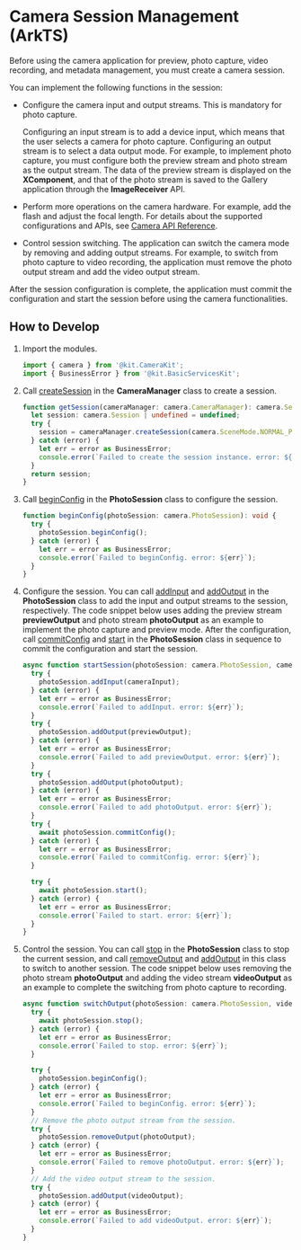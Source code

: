 # Camera Session Management (ArkTS)

Before using the camera application for preview, photo capture, video recording, and metadata management, you must create a camera session.

You can implement the following functions in the session:

- Configure the camera input and output streams. This is mandatory for photo capture.
  
  Configuring an input stream is to add a device input, which means that the user selects a camera for photo capture. Configuring an output stream is to select a data output mode. For example, to implement photo capture, you must configure both the preview stream and photo stream as the output stream. The data of the preview stream is displayed on the **XComponent**, and that of the photo stream is saved to the Gallery application through the **ImageReceiver** API.

- Perform more operations on the camera hardware. For example, add the flash and adjust the focal length. For details about the supported configurations and APIs, see [Camera API Reference](../../reference/apis-camera-kit/js-apis-camera.md).

- Control session switching. The application can switch the camera mode by removing and adding output streams. For example, to switch from photo capture to video recording, the application must remove the photo output stream and add the video output stream.

After the session configuration is complete, the application must commit the configuration and start the session before using the camera functionalities.

## How to Develop
1. Import the modules.
     
   ```ts
   import { camera } from '@kit.CameraKit';
   import { BusinessError } from '@kit.BasicServicesKit';
   ```

2. Call [createSession](../../reference/apis-camera-kit/js-apis-camera.md#createsession11) in the **CameraManager** class to create a session.
     
   ```ts
   function getSession(cameraManager: camera.CameraManager): camera.Session | undefined {
     let session: camera.Session | undefined = undefined;
     try {
       session = cameraManager.createSession(camera.SceneMode.NORMAL_PHOTO) as camera.PhotoSession;
     } catch (error) {
       let err = error as BusinessError;
       console.error(`Failed to create the session instance. error: ${err}`);
     }
     return session;
   }
   ```

3. Call [beginConfig](../../reference/apis-camera-kit/js-apis-camera.md#beginconfig11) in the **PhotoSession** class to configure the session.
     
   ```ts
   function beginConfig(photoSession: camera.PhotoSession): void {
     try {
       photoSession.beginConfig();
     } catch (error) {
       let err = error as BusinessError;
       console.error(`Failed to beginConfig. error: ${err}`);
     }
   }
   ```

4. Configure the session. You can call [addInput](../../reference/apis-camera-kit/js-apis-camera.md#addinput11) and [addOutput](../../reference/apis-camera-kit/js-apis-camera.md#addoutput11) in the **PhotoSession** class to add the input and output streams to the session, respectively. The code snippet below uses adding the preview stream **previewOutput** and photo stream **photoOutput** as an example to implement the photo capture and preview mode.
     After the configuration, call [commitConfig](../../reference/apis-camera-kit/js-apis-camera.md#commitconfig11) and [start](../../reference/apis-camera-kit/js-apis-camera.md#start11) in the **PhotoSession** class in sequence to commit the configuration and start the session.
   ```ts
   async function startSession(photoSession: camera.PhotoSession, cameraInput: camera.CameraInput, previewOutput: camera.PreviewOutput, photoOutput: camera.PhotoOutput): Promise<void> {
     try {
       photoSession.addInput(cameraInput);
     } catch (error) {
       let err = error as BusinessError;
       console.error(`Failed to addInput. error: ${err}`);
     }
     try {
       photoSession.addOutput(previewOutput);
     } catch (error) {
       let err = error as BusinessError;
       console.error(`Failed to add previewOutput. error: ${err}`);
     }
     try {
       photoSession.addOutput(photoOutput);
     } catch (error) {
       let err = error as BusinessError;
       console.error(`Failed to add photoOutput. error: ${err}`);
     }
     try {
       await photoSession.commitConfig();
     } catch (error) {
       let err = error as BusinessError;
       console.error(`Failed to commitConfig. error: ${err}`);
     }
   
     try {
       await photoSession.start();
     } catch (error) {
       let err = error as BusinessError;
       console.error(`Failed to start. error: ${err}`);
     }
   }
   ```

5. Control the session. You can call [stop](../../reference/apis-camera-kit/js-apis-camera.md#stop11) in the **PhotoSession** class to stop the current session, and call [removeOutput](../../reference/apis-camera-kit/js-apis-camera.md#removeoutput11) and [addOutput](../../reference/apis-camera-kit/js-apis-camera.md#addoutput11) in this class to switch to another session. The code snippet below uses removing the photo stream **photoOutput** and adding the video stream **videoOutput** as an example to complete the switching from photo capture to recording.
     
   ```ts
   async function switchOutput(photoSession: camera.PhotoSession, videoOutput: camera.VideoOutput, photoOutput: camera.PhotoOutput): Promise<void> {
     try {
       await photoSession.stop();
     } catch (error) {
       let err = error as BusinessError;
       console.error(`Failed to stop. error: ${err}`);
     }
   
     try {
       photoSession.beginConfig();
     } catch (error) {
       let err = error as BusinessError;
       console.error(`Failed to beginConfig. error: ${err}`);
     }
     // Remove the photo output stream from the session.
     try {
       photoSession.removeOutput(photoOutput);
     } catch (error) {
       let err = error as BusinessError;
       console.error(`Failed to remove photoOutput. error: ${err}`);
     }
     // Add the video output stream to the session.
     try {
       photoSession.addOutput(videoOutput);
     } catch (error) {
       let err = error as BusinessError;
       console.error(`Failed to add videoOutput. error: ${err}`);
     }
   }
   ```
